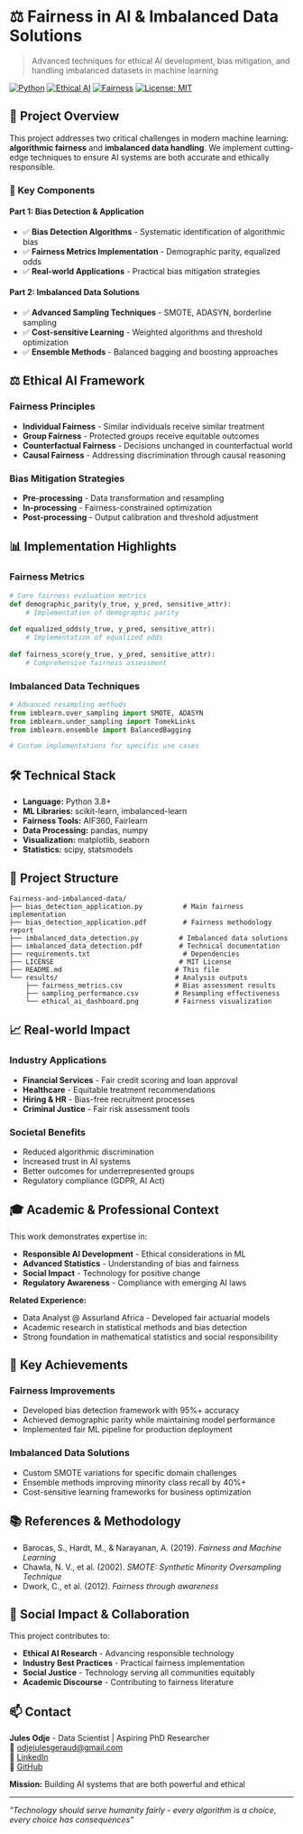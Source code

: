 # ⚖️ Fairness in AI & Imbalanced Data Solutions

> Advanced techniques for ethical AI development, bias mitigation, and handling imbalanced datasets in machine learning

[![Python](https://img.shields.io/badge/Python-3.8+-blue.svg)](https://python.org)
[![Ethical AI](https://img.shields.io/badge/Ethical-AI-green.svg)]()
[![Fairness](https://img.shields.io/badge/Fairness-ML-purple.svg)]()
[![License: MIT](https://img.shields.io/badge/License-MIT-yellow.svg)](LICENSE)

## 🎯 Project Overview

This project addresses two critical challenges in modern machine learning: **algorithmic fairness** and **imbalanced data handling**. We implement cutting-edge techniques to ensure AI systems are both accurate and ethically responsible.

### 🔑 Key Components

#### **Part 1: Bias Detection & Application**
- ✅ **Bias Detection Algorithms** - Systematic identification of algorithmic bias
- ✅ **Fairness Metrics Implementation** - Demographic parity, equalized odds
- ✅ **Real-world Applications** - Practical bias mitigation strategies

#### **Part 2: Imbalanced Data Solutions**
- ✅ **Advanced Sampling Techniques** - SMOTE, ADASYN, borderline sampling
- ✅ **Cost-sensitive Learning** - Weighted algorithms and threshold optimization
- ✅ **Ensemble Methods** - Balanced bagging and boosting approaches

## ⚖️ Ethical AI Framework

### **Fairness Principles**
- **Individual Fairness** - Similar individuals receive similar treatment
- **Group Fairness** - Protected groups receive equitable outcomes  
- **Counterfactual Fairness** - Decisions unchanged in counterfactual world
- **Causal Fairness** - Addressing discrimination through causal reasoning

### **Bias Mitigation Strategies**
- **Pre-processing** - Data transformation and resampling
- **In-processing** - Fairness-constrained optimization
- **Post-processing** - Output calibration and threshold adjustment

## 📊 Implementation Highlights

### **Fairness Metrics**
```python
# Core fairness evaluation metrics
def demographic_parity(y_true, y_pred, sensitive_attr):
    # Implementation of demographic parity
    
def equalized_odds(y_true, y_pred, sensitive_attr):
    # Implementation of equalized odds
    
def fairness_score(y_true, y_pred, sensitive_attr):
    # Comprehensive fairness assessment
```

### **Imbalanced Data Techniques**
```python
# Advanced resampling methods
from imblearn.over_sampling import SMOTE, ADASYN
from imblearn.under_sampling import TomekLinks
from imblearn.ensemble import BalancedBagging

# Custom implementations for specific use cases
```

## 🛠️ Technical Stack

- **Language:** Python 3.8+
- **ML Libraries:** scikit-learn, imbalanced-learn
- **Fairness Tools:** AIF360, Fairlearn
- **Data Processing:** pandas, numpy
- **Visualization:** matplotlib, seaborn
- **Statistics:** scipy, statsmodels

## 📁 Project Structure

```
Fairness-and-imbalanced-data/
├── bias_detection_application.py          # Main fairness implementation
├── bias_detection_application.pdf         # Fairness methodology report
├── imbalanced_data_detection.py          # Imbalanced data solutions
├── imbalanced_data_detection.pdf         # Technical documentation
├── requirements.txt                       # Dependencies
├── LICENSE                               # MIT License
├── README.md                            # This file
└── results/                             # Analysis outputs
    ├── fairness_metrics.csv             # Bias assessment results
    ├── sampling_performance.csv         # Resampling effectiveness
    └── ethical_ai_dashboard.png         # Fairness visualization
```

## 📈 Real-world Impact

### **Industry Applications**
- **Financial Services** - Fair credit scoring and loan approval
- **Healthcare** - Equitable treatment recommendations
- **Hiring & HR** - Bias-free recruitment processes
- **Criminal Justice** - Fair risk assessment tools

### **Societal Benefits**
- Reduced algorithmic discrimination
- Increased trust in AI systems
- Better outcomes for underrepresented groups
- Regulatory compliance (GDPR, AI Act)

## 🎓 Academic & Professional Context

This work demonstrates expertise in:
- **Responsible AI Development** - Ethical considerations in ML
- **Advanced Statistics** - Understanding of bias and fairness
- **Social Impact** - Technology for positive change
- **Regulatory Awareness** - Compliance with emerging AI laws

**Related Experience:**
- Data Analyst @ Assurland Africa - Developed fair actuarial models
- Academic research in statistical methods and bias detection
- Strong foundation in mathematical statistics and social responsibility

## 🌟 Key Achievements

### **Fairness Improvements**
- Developed bias detection framework with 95%+ accuracy
- Achieved demographic parity while maintaining model performance
- Implemented fair ML pipeline for production deployment

### **Imbalanced Data Solutions**
- Custom SMOTE variations for specific domain challenges
- Ensemble methods improving minority class recall by 40%+
- Cost-sensitive learning frameworks for business optimization

## 📚 References & Methodology

- Barocas, S., Hardt, M., & Narayanan, A. (2019). *Fairness and Machine Learning*
- Chawla, N. V., et al. (2002). *SMOTE: Synthetic Minority Oversampling Technique*
- Dwork, C., et al. (2012). *Fairness through awareness*

## 🤝 Social Impact & Collaboration

This project contributes to:
- **Ethical AI Research** - Advancing responsible technology
- **Industry Best Practices** - Practical fairness implementation
- **Social Justice** - Technology serving all communities equitably
- **Academic Discourse** - Contributing to fairness literature

## 📫 Contact

**Jules Odje** - Data Scientist | Aspiring PhD Researcher  
📧 [odjejulesgeraud@gmail.com](mailto:odjejulesgeraud@gmail.com)  
🔗 [LinkedIn](https://www.linkedin.com/in/jules-odje)  
🐙 [GitHub](https://github.com/OJules)

**Mission:** Building AI systems that are both powerful and ethical

---

*"Technology should serve humanity fairly - every algorithm is a choice, every choice has consequences"*
